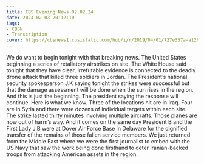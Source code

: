 ```yaml
---
title: CBS Evening News 02.02.24
date: 2024-02-03 20:12:10
tags:
- CBSN
- Transcription
cover: https://cbsnews1.cbsistatic.com/hub/i/r/2019/04/01/727e357a-a126-4138-a2c5-4d3222669d57/thumbnail/640x360/3ff2761028dc5c65cc4f07acd54bcd5c/cbsn2-logo-1920x1080.jpg
---
```

We do want to begin tonight with that breaking news. The United States beginning a series of retaliatory airstrikes on site. The White House said tonight that they have clear, irrefutable evidence is connected to the deadly drone attack that killed three soldiers in Jordan. The President’s national security spokesperson J.K saying tonight the strikes were successful but that the damage assessment will be done when the sun rises in the region. And this is just the beginning. The president saying the response will continue. Here is what we know. Three of the locations hit are in Iraq. Four are in Syria and there were dozens of individual targets within each site. The strike lasted thirty minutes involving multiple aircrafts. Those planes are now out of harm’s way. And it comes on the same day President B and the First Lady J.B were at Dover Air Force Base in Delaware for the dignified transfer of the remains of those fallen service members. We just returned from the Middle East where we were the first journalist to embed with the US Navy that saw the work being done firsthand to deter Iranian-backed troops from attacking American assets in the region. 